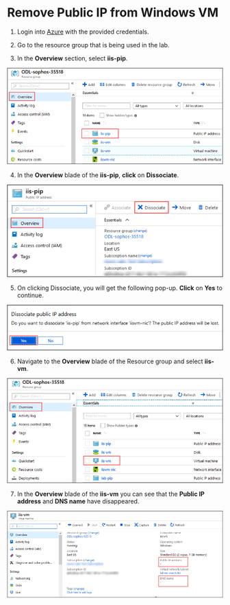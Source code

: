 # Remove Public IP from Windows VM  

1. Login into [Azure](https://portal.azure.com/) with the provided credentials.  
2. Go to the resource group that is being used in the lab.  

3. In the **Overview** section, select **iis-pip**.  
<img src="/images/select iis pip.png"/>  

4. In the **Overview** blade of the **iis-pip**, **click** on **Dissociate**.  
<img src="/images/dissociate pip.png"/>  

5. On clicking Dissociate, you will get the following pop-up. **Click** on **Yes** to continue.  
<img src="/images/dissociate yes.png"/>  

6. Navigate to the **Overview** blade of the Resource group and select **iis-vm**.  
<img src="/images/select iis vm.png"/>  

7. In the **Overview** blade of the **iis-vm** you can see that the **Public IP address** and  **DNS name** have disappeared.  
<img src="/images/pip gone.png"/>  


